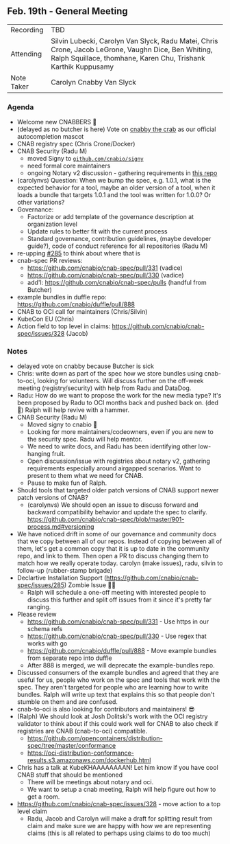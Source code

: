 ## Feb. 19th - General Meeting

|  |  | 
| -------- | -------- |
| Recording  | TBD |
| Attending  | Silvin Lubecki, Carolyn Van Slyck, Radu Matei, Chris Crone, Jacob LeGrone, Vaughn Dice, Ben Whiting, Ralph Squillace, thomhane, Karen Chu, Trishank Karthik Kuppusamy |
| Note Taker | Carolyn Cnabby Van Slyck |

### Agenda
- Welcome new CNABBERS 🦀
- (delayed as no butcher is here) Vote on [cnabby the crab](https://cloud-native.slack.com/archives/CEX1W7WMD/p1581531593127100) as our official autocompletion mascot
- CNAB registry spec (Chris Crone/Docker)
- CNAB Security (Radu M)
    - moved Signy to [`github.com/cnabio/signy`](https://github.com/cnabio/signy)
    - need formal core maintainers
    - ongoing Notary v2 discussion - gathering requirements in [this repo](https://github.com/notaryproject/requirements)
- (carolynvs) Question: When we bump the spec, e.g. 1.0.1, what is the expected behavior for a tool, maybe an older version of a tool, when it loads a bundle that targets 1.0.1 and the tool was written for 1.0.0? Or other variations?
- Governance:
    - Factorize or add template of the governance description at organization level
    - Update rules to better fit with the current process
    - Standard governance, contribution guidelines, (maybe developer guide?), code of conduct reference for all repositories (Radu M)
- re-upping [#285](https://github.com/cnabio/cnab-spec/issues/285) to think about where that is
- cnab-spec PR reviews:
    - https://github.com/cnabio/cnab-spec/pull/331 (vadice)
    - https://github.com/cnabio/cnab-spec/pull/330 (vadice)
    - add'l: https://github.com/cnabio/cnab-spec/pulls (handful from Butcher)
- example bundles in duffle repo: https://github.com/cnabio/duffle/pull/888
- CNAB to OCI call for maintainers (Chris/Silvin)
- KubeCon EU (Chris)
- Action field to top level in claims: https://github.com/cnabio/cnab-spec/issues/328 (Jacob)

### Notes

* delayed vote on cnabby because Butcher is sick
* Chris: write down as part of the spec how we store bundles using cnab-to-oci, looking for volunteers. Will discuss further on the off-week meeting (registry/security) with help from Radu and DataDog.
* Radu: How do we want to propose the work for the new media type? It's been proposed by Radu to OCI months back and pushed back on. (ded 🦀) Ralph will help revive with a hammer.
* CNAB Security (Radu M)
    * Moved signy to cnabio 🎉
    * Looking for more maintainers/codeowners, even if you are new to the security spec. Radu will help mentor.
    * We need to write docs, and Radu has been identifying other low-hanging fruit.
    * Open discussion/issue with registries about notary v2, gathering requirements especially around airgapped scenarios. Want to present to them what we need for CNAB.
    * Pause to make fun of Ralph.
* Should tools that targeted older patch versions of CNAB support newer patch versions of CNAB?
    * (carolynvs) We should open an issue to discuss forward and backward compatibility behavior and update the spec to clarify. https://github.com/cnabio/cnab-spec/blob/master/901-process.md#versioning
* We have noticed drift in some of our governance and community docs that we copy between all of our repos. Instead of copying between all of them, let's get a common copy that it is up to date in the community repo, and link to them. Then open a PR to discuss changing them to match how we really operate today. carolyn (make issues), radu, silvin to follow-up (rubber-stamp brigade)
* Declartive Installation Support (https://github.com/cnabio/cnab-spec/issues/285) Zombie Issue 🧟‍♂️
    * Ralph will schedule a one-off meeting with interested people to discuss this further and split off issues from it since it's pretty far ranging.
* Please review
    * https://github.com/cnabio/cnab-spec/pull/331 - Use https in our schema refs
    * https://github.com/cnabio/cnab-spec/pull/330 - Use regex that works with go
    * https://github.com/cnabio/duffle/pull/888 - Move example bundles from separate repo into duffle
    * After 888 is merged, we will deprecate the example-bundles repo.
* Discussed consumers of the example bundles and agreed that they are useful for us, people who work on the spec and tools that work with the spec. They aren't targeted for people who are learning how to write bundles. Ralph will write up text that explains this so that people don't stumble on them and are confused.
* cnab-to-oci is also looking for contributors and maintainers! 😎
* (Ralph) We should look at Josh Dolitski's work with the OCI registry validator to think about if this could work well for CNAB to also check if registries are CNAB (cnab-to-oci) compatible.
    * https://github.com/opencontainers/distribution-spec/tree/master/conformance
    * https://oci-distribution-conformance-results.s3.amazonaws.com/dockerhub.html
* Chris has a talk at KubeKHAAAAAAAAN! Let him know if you have cool CNAB stuff that should be mentioned
    * There will be meetings about notary and oci.
    * We want to setup a cnab meeting, Ralph will help figure out how to get a room.
* https://github.com/cnabio/cnab-spec/issues/328 - move action to a top level claim
    * Radu, Jacob and Carolyn will make a draft for splitting result from claim and make sure we are happy with how we are representing claims (this is all related to perhaps using claims to do too much)
